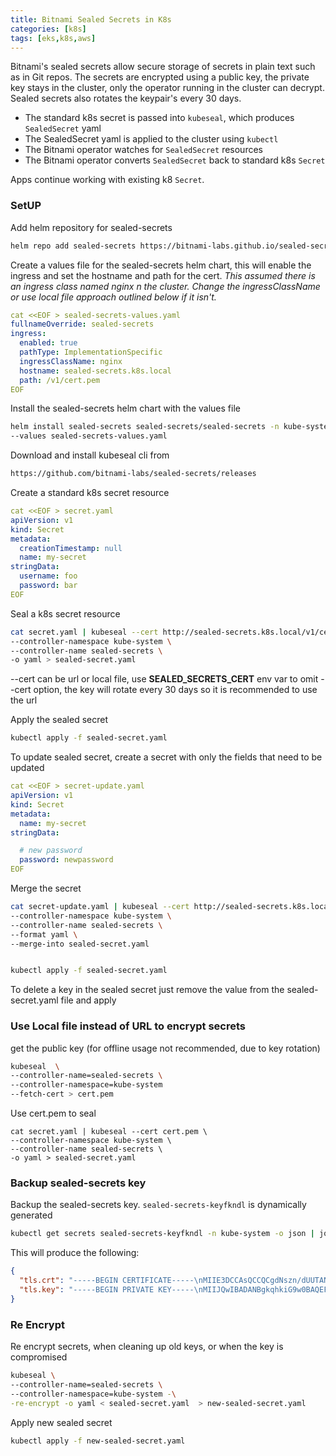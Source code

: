 ```yaml
---
title: Bitnami Sealed Secrets in K8s
categories: [k8s]
tags: [eks,k8s,aws]
---
```

Bitnami's sealed secrets allow secure storage of secrets in plain text such as in Git repos. The secrets are encrypted using a public key, the private key stays in the cluster, only the operator running in the cluster can decrypt. Sealed secrets also rotates the keypair's every 30 days. 

- The standard k8s secret is passed into `kubeseal`, which produces `SealedSecret` yaml 
- The SealedSecret yaml is applied to the cluster using `kubectl`
- The Bitnami operator watches for `SealedSecret` resources
- The Bitnami operator converts `SealedSecret` back to standard k8s `Secret`

Apps continue working with existing k8 `Secret`. 


### SetUP
Add helm repository for sealed-secrets
```bash
helm repo add sealed-secrets https://bitnami-labs.github.io/sealed-secrets
```

Create a values file for the sealed-secrets helm chart, this will enable the ingress and set the
hostname and path for the cert. *This assumed there is an ingress class named nginx n the cluster. Change the ingressClassName or use local file approach outlined below if it  isn't.*
```yaml
cat <<EOF > sealed-secrets-values.yaml
fullnameOverride: sealed-secrets
ingress:
  enabled: true
  pathType: ImplementationSpecific
  ingressClassName: nginx
  hostname: sealed-secrets.k8s.local
  path: /v1/cert.pem
EOF
```

Install the sealed-secrets helm chart with the values file
```bash
helm install sealed-secrets sealed-secrets/sealed-secrets -n kube-system \
--values sealed-secrets-values.yaml
```

Download and install kubeseal cli from
```bash
https://github.com/bitnami-labs/sealed-secrets/releases
```

Create a standard k8s secret resource
```yaml
cat <<EOF > secret.yaml
apiVersion: v1
kind: Secret
metadata:
  creationTimestamp: null
  name: my-secret
stringData:
  username: foo
  password: bar
EOF
```  


Seal a k8s secret resource 
```bash
cat secret.yaml | kubeseal --cert http://sealed-secrets.k8s.local/v1/cert.pem \
--controller-namespace kube-system \
--controller-name sealed-secrets \
-o yaml > sealed-secret.yaml
```

--cert can be url or local file, use **SEALED_SECRETS_CERT** env var to omit --cert option, 
  the key will rotate every 30 days so it is recommended to use the url


Apply the sealed secret
```bash
kubectl apply -f sealed-secret.yaml
```


To update sealed secret, create a secret with only the fields that need to be updated
```yaml
cat <<EOF > secret-update.yaml
apiVersion: v1
kind: Secret
metadata:
  name: my-secret
stringData:

  # new password
  password: newpassword
EOF
```

Merge the secret
```bash
cat secret-update.yaml | kubeseal --cert http://sealed-secrets.k8s.local/v1/cert.pem \
--controller-namespace kube-system \
--controller-name sealed-secrets \
--format yaml \
--merge-into sealed-secret.yaml


kubectl apply -f sealed-secret.yaml
```

To delete a key in the sealed secret just remove the value from the sealed-secret.yaml file and apply


### Use Local file instead of URL to encrypt secrets
get the public key (for offline usage not recommended, due to key rotation)
```bash
kubeseal  \
--controller-name=sealed-secrets \
--controller-namespace=kube-system       
--fetch-cert > cert.pem

```

Use cert.pem to seal 
```
cat secret.yaml | kubeseal --cert cert.pem \
--controller-namespace kube-system \
--controller-name sealed-secrets \
-o yaml > sealed-secret.yaml
```


### Backup sealed-secrets key
Backup the sealed-secrets key. `sealed-secrets-keyfkndl` is dynamically generated
```bash 
kubectl get secrets sealed-secrets-keyfkndl -n kube-system -o json | jq ".data | map_values(@base64d)"
```

This will produce the following:
``` json 
{
  "tls.crt": "-----BEGIN CERTIFICATE-----\nMIIE3DCCAsQCCQCgdNszn/dUUTANBgkqhkiG9w0BAQsFADAwMRYwFA...\n-----END CERTIFICATE-----\n",
  "tls.key": "-----BEGIN PRIVATE KEY-----\nMIIJQwIBADANBgkqhkiG9w0BAQEFAASCCS0wggkpAgEAAoICAQDAFYgUZStmW6Zo\n...\n-----END PRIVATE KEY-----\n"
}
```


### Re Encrypt
Re encrypt secrets, when cleaning up old keys, or when the key is compromised
```bash
kubeseal \
--controller-name=sealed-secrets \
--controller-namespace=kube-system -\
-re-encrypt -o yaml < sealed-secret.yaml  > new-sealed-secret.yaml
```

Apply new sealed secret
```bash
kubectl apply -f new-sealed-secret.yaml
```


